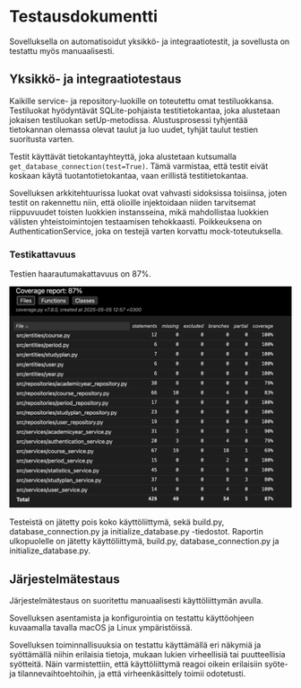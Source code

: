 # Testausdokumentti

Sovelluksella on automatisoidut yksikkö- ja integraatiotestit, ja sovellusta on testattu myös manuaalisesti.

## Yksikkö- ja integraatiotestaus

Kaikille service- ja repository-luokille on toteutettu omat testiluokkansa. Testiluokat hyödyntävät SQLite-pohjaista testitietokantaa, joka alustetaan jokaisen testiluokan setUp-metodissa. Alustusprosessi tyhjentää tietokannan olemassa olevat taulut ja luo uudet, tyhjät taulut testien suoritusta varten.

Testit käyttävät tietokantayhteyttä, joka alustetaan kutsumalla `get_database_connection(test=True)`. Tämä varmistaa, että testit eivät koskaan käytä tuotantotietokantaa, vaan erillistä testitietokantaa.

Sovelluksen arkkitehtuurissa luokat ovat vahvasti sidoksissa toisiinsa, joten testit on rakennettu niin, että olioille injektoidaan niiden tarvitsemat riippuvuudet toisten luokkien instansseina, mikä mahdollistaa luokkien välisten yhteistoimintojen testaamisen tehokkaasti. Poikkeuksena on AuthenticationService, joka on testejä varten korvattu mock-toteutuksella.

### Testikattavuus

Testien haarautumakattavuus on 87%.

![Coverage](coverage.png)

Testeistä on jätetty pois koko käyttöliittymä, sekä build.py, database_connection.py ja initialize_database.py -tiedostot. Raportin ulkopuolelle on jätetty käyttöliittymä, build.py, database_connection.py ja initialize_database.py.

## Järjestelmätestaus

Järjestelmätestaus on suoritettu manuaalisesti käyttöliittymän avulla.

Sovelluksen asentamista ja konfigurointia on testattu käyttöohjeen kuvaamalla tavalla macOS ja Linux ympäristöissä.

Sovelluksen toiminnallisuuksia on testattu käyttämällä eri näkymiä ja syöttämällä niihin erilaisia tietoja, mukaan lukien virheellisiä tai puutteellisia syötteitä. Näin varmistettiin, että käyttöliittymä reagoi oikein erilaisiin syöte- ja tilannevaihtoehtoihin, ja että virheenkäsittely toimii odotetusti.
